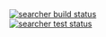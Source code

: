 <div style="display: flex; flex-direction: column;">
    <a href="https://github.com/kacper-matuszek/Searcher"><img alt="searcher build status" src="https://github.com/kacper-matuszek/Searcher/workflows/build/badge.svg"></a>
    <a href="https://github.com/kacper-matuszek/Searcher"><img alt="searcher test status" src="https://github.com/kacper-matuszek/Searcher/workflows/test/badge.svg"></a>
</div>
